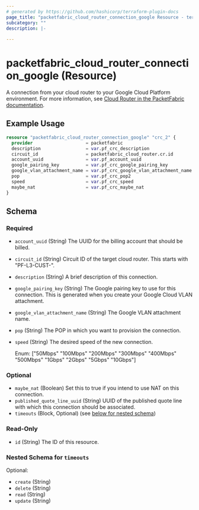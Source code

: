 ```yaml
---
# generated by https://github.com/hashicorp/terraform-plugin-docs
page_title: "packetfabric_cloud_router_connection_google Resource - terraform-provider-packetfabric"
subcategory: ""
description: |-
  
---
```


# packetfabric_cloud_router_connection_google (Resource)



A connection from your cloud router to your Google Cloud Platform environment. For more information, see [Cloud Router in the PacketFabric documentation](https://docs.packetfabric.com/cr/).

## Example Usage

```terraform
resource "packetfabric_cloud_router_connection_google" "crc_2" {
  provider                    = packetfabric
  description                 = var.pf_crc_description
  circuit_id                  = packetfabric_cloud_router.cr.id
  account_uuid                = var.pf_account_uuid
  google_pairing_key          = var.pf_crc_google_pairing_key
  google_vlan_attachment_name = var.pf_crc_google_vlan_attachment_name
  pop                         = var.pf_crc_pop2
  speed                       = var.pf_crc_speed
  maybe_nat                   = var.pf_crc_maybe_nat
}
```

<!-- schema generated by tfplugindocs -->
## Schema

### Required

- `account_uuid` (String) The UUID for the billing account that should be billed.
- `circuit_id` (String) Circuit ID of the target cloud router. This starts with "PF-L3-CUST-".
- `description` (String) A brief description of this connection.
- `google_pairing_key` (String) The Google pairing key to use for this connection. This is generated when you create your Google Cloud VLAN attachment.
- `google_vlan_attachment_name` (String) The Google VLAN attachment name.
- `pop` (String) The POP in which you want to provision the connection.
- `speed` (String) The desired speed of the new connection.

	Enum: ["50Mbps" "100Mbps" "200Mbps" "300Mbps" "400Mbps" "500Mbps" "1Gbps" "2Gbps" "5Gbps" "10Gbps"]

### Optional

- `maybe_nat` (Boolean) Set this to true if you intend to use NAT on this connection.
- `published_quote_line_uuid` (String) UUID of the published quote line with which this connection should be associated.
- `timeouts` (Block, Optional) (see [below for nested schema](#nestedblock--timeouts))

### Read-Only

- `id` (String) The ID of this resource.

<a id="nestedblock--timeouts"></a>
### Nested Schema for `timeouts`

Optional:

- `create` (String)
- `delete` (String)
- `read` (String)
- `update` (String)


